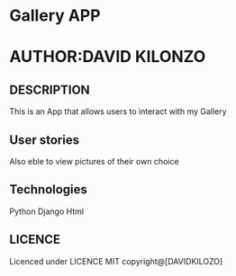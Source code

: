 # Gallery APP
# AUTHOR:DAVID KILONZO
## DESCRIPTION
This is an App that allows users to interact with my Gallery
## User stories
Also eble to view pictures of their own choice
## Technologies
Python
Django
Html

## LICENCE
Licenced under LICENCE MIT
copyright@[DAVIDKILOZO]